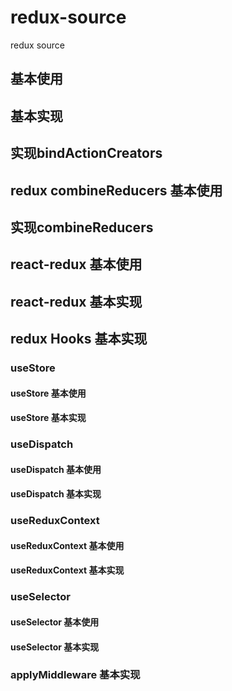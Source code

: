 # redux-source

redux source

## 基本使用

## 基本实现

## 实现bindActionCreators

## redux combineReducers 基本使用

## 实现combineReducers

## react-redux 基本使用

## react-redux 基本实现

## redux Hooks 基本实现

### useStore

#### useStore 基本使用

#### useStore 基本实现

### useDispatch

#### useDispatch 基本使用

#### useDispatch 基本实现

### useReduxContext

#### useReduxContext 基本使用

#### useReduxContext 基本实现

### useSelector

#### useSelector 基本使用

#### useSelector 基本实现

### applyMiddleware 基本实现
